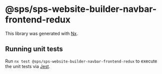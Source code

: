 # @sps/sps-website-builder-navbar-frontend-redux

This library was generated with [Nx](https://nx.dev).

## Running unit tests

Run `nx test @sps/sps-website-builder-navbar-frontend-redux` to execute the unit tests via [Jest](https://jestjs.io).
